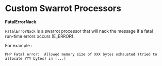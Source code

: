 # Custom Swarrot Processors

**FatalErrorNack**

`FatalErrorNack` is a swarrot processor that will nack the message if a fatal run-time errors occurs (E_ERROR).

For example : 
```
PHP Fatal error:  Allowed memory size of XXX bytes exhausted (tried to allocate YYY bytes) in [...]
```
